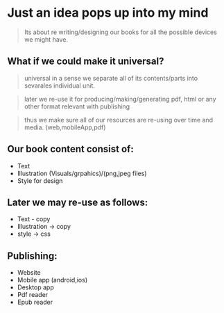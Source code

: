 
# Just an idea pops up into my mind
> Its about re writing/designing our books for all the possible devices we might have.

## What if we could make it universal?
> universal in a sense we separate all of its contents/parts into sevarales individual unit.

> later we re-use it for producing/making/generating pdf, html or any other format relevant with publishing

> thus we make sure all of our resources are re-using over time and media. (web,mobileApp,pdf)

## Our book content consist of:
* Text
* Illustration (Visuals/grpahics)/(png,jpeg files)
* Style for design

## Later we may re-use as follows:

* Text - copy
* Illustration -> copy
* style -> css

## Publishing:
* Website
* Mobile app (android,ios)
* Desktop app
* Pdf reader
* Epub reader
